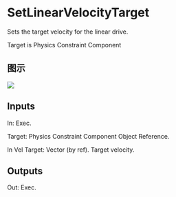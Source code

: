 # SetLinearVelocityTarget

Sets the target velocity for the linear drive.

Target is Physics Constraint Component

## 图示

![]($-20221218-20212633.png)

## Inputs

In: Exec.

Target: Physics Constraint Component Object Reference.

In Vel Target: Vector (by ref). Target velocity.  

## Outputs

Out: Exec.

